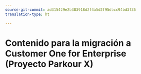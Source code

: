 ```yaml
---
source-git-commit: ad315429e2b383918d2f4a5d2f95dbcc94bd3f35
translation-type: ht

---
```

# Contenido para la migración a Customer One for Enterprise (Proyecto Parkour X)
